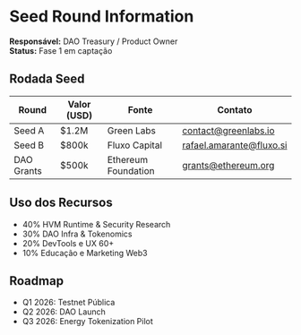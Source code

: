 # Seed Round Information
**Responsável:** DAO Treasury / Product Owner  
**Status:** Fase 1 em captação  

## Rodada Seed
| Round | Valor (USD) | Fonte | Contato |
|--------|--------------|--------|---------|
| Seed A | $1.2M | Green Labs | contact@greenlabs.io |
| Seed B | $800k | Fluxo Capital | rafael.amarante@fluxo.si |
| DAO Grants | $500k | Ethereum Foundation | grants@ethereum.org |

## Uso dos Recursos
- 40% HVM Runtime & Security Research  
- 30% DAO Infra & Tokenomics  
- 20% DevTools e UX 60+  
- 10% Educação e Marketing Web3

## Roadmap
- Q1 2026: Testnet Pública  
- Q2 2026: DAO Launch  
- Q3 2026: Energy Tokenization Pilot  
